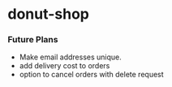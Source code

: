 # donut-shop


### Future Plans
- Make email addresses unique.
- add delivery cost to orders 
- option to cancel orders with delete request
